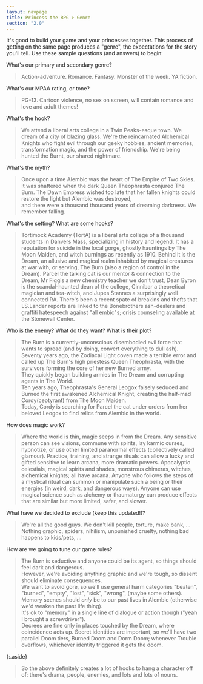```yaml
---
layout: navpage
title: Princess the RPG > Genre
section: "2.0"
---
```


It's good to build your game and your princesses together.
This process of getting on the same page produces a "genre", the expectations for the story you'll tell.
Use these sample questions (and answers) to begin:

What's our primary and secondary genre?
> Action-adventure. Romance. Fantasy. Monster of the week. YA fiction.

What's our MPAA rating, or tone?
> PG-13. Cartoon violence, no sex on screen, will contain romance and love and adult themes!

What's the hook?
> We attend a liberal arts college in a Twin Peaks-esque town.
> We dream of a city of blazing glass.
> We're the reincarnated Alchemical Knights who fight evil through our geeky hobbies, ancient memories, transformation magic, and the power of friendship.
> We're being hunted the Burnt, our shared nightmare.

What's the myth?
> Once upon a time Alembic was the heart of The Empire of Two Skies.
> It was shattered when the dark Queen Theophrasta conjured The Burn.
> The Dawn Empress wished too late that her fallen knights could restore the light
> but Alembic was destroyed,  
> and there were a thousand thousand years of dreaming darkness.
> We remember falling.

What's the setting? What are some hooks?
> Tortimock Academy (TortA) is a liberal arts college of a thousand students in Danvers Mass, specializing in history and legend.
> It has a reputation for suicide in the local gorge, ghostly hauntings by The Moon Maiden, and witch burnings as recently as 1910.
> Behind it is the Dream, an allusive and magical realm inhabited by magical creatures at war with, or serving, The Burn (also a region of control in the Dream).
> Parcel the talking cat is our mentor & connection to the Dream,
> Mr Figgis a new chemistry teacher we don't trust,
> Dean Byron is the scandal-haunted dean of the college,
> Cinnibar a theoretical magician and tea-witch,
> and Jupes Stannes a surprisingly well connected RA.
> There's been a recent spate of breakins and thefts that LS.Lander reports are linked to the Bonebrothers ash-dealers and graffiti hatespeech against "all embic"s;
> crisis counseling available at the Stonewall Center.

Who is the enemy? What do they want? What is their plot?
> The Burn is a currently-unconscious disembodied evil force that wants to spread (and by doing, convert everything to dull ash).
> Seventy years ago, the Zodiacal Light coven made a terrible error and called up The Burn's high priestess Queen Theophrasta, with the survivors forming the core of her new Burned army.  
> They quickly began building armies in The Dream and corrupting agents in The World.  
> Ten years ago, Theophrasta's General Leogox falsely seduced and Burned the first awakened Alchemical Knight, creating the half-mad Cordy(ceptyrant) from The Moon Maiden.  
> Today, Cordy is searching for Parcel the cat under orders from her beloved Leogox to find relics from Alembic in the world. 

How does magic work?
> Where the world is thin, magic seeps in from the Dream.
> Any sensitive person can see visions, commune with spirits, lay karmic curses, hypnotize, or use other limited paranormal effects (collectively called glamour).
> Practice, training, and strange rituals can allow a lucky and gifted sensitive to learn arcana, more dramatic powers.
> Apocalyptic celestials, magical spirits and shades, monstrous chimeras, witches, alchemical knights; all have arcana.
> Anyone who follows the steps of a mystical ritual can summon or manipulate such a being or their energies (in weird, dark, and dangerous ways).
> Anyone can use magical science such as alchemy or thaumaturgy can produce effects that are similar but more limited, safer, and slower.

What have we decided to exclude (keep this updated!)?
> We're all the good guys. We don't kill people, torture, make bank, ...
> Nothing graphic, spiders, nihilism, unpunished cruelty, nothing bad happens to kids/pets, ...

How are we going to tune our game rules?
> The Burn is seductive and anyone could be its agent, so things should feel dark and dangerous.  
> However, we're avoiding anything graphic and we're tough, so dissent should eliminate consequences.  
> We want to avoid gore, so we'll use general harm categories "beaten", "burned", "empty", "lost", "sick", "wrong", (maybe some others).
> Memory scenes should *only* be to our past lives in Alembic (otherwise we'd weaken the past life thing).  
> It's ok to "memory" in a single line of dialogue or action though ("yeah I brought a screwdriver").  
> Decrees are fine only in places touched by the Dream, where coincidence acts up.
> Secret identities are important, so we'll have two parallel Doom tiers, Burned Doom and Dorm Doom; whenever Trouble overflows, whichever identity triggered it gets the doom.

{:.aside}
> So the above definitely creates a lot of hooks to hang a character off of: there's drama, people, enemies, and lots and lots of nouns.
